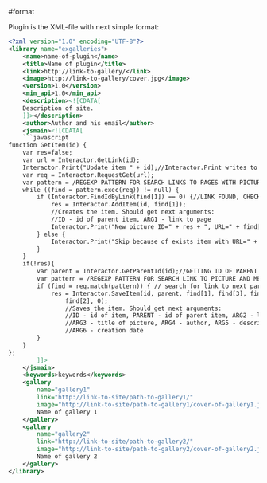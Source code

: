 #format

Plugin is the XML-file with next simple format:

```xml
<?xml version="1.0" encoding="UTF-8"?>
<library name="exgalleries">
    <name>name-of-plugin</name>
    <title>Name of plugin</title>
    <link>http://link-to-gallery/</link>
    <image>http://link-to-gallery/cover.jpg</image>
    <version>1.0</version>
    <min_api>1.0</min_api>
    <description><![CDATA[
	Description of site.
    ]]></description>
    <author>Author and his email</author>
    <jsmain><![CDATA[
    ```javascript
function GetItem(id) {
	var res=false;
	var url = Interactor.GetLink(id);
	Interactor.Print("Update item " + id);//Interactor.Print writes to console out.
	var req = Interactor.RequestGet(url);
	var pattern = /REGEXP PATTERN FOR SEARCH LINKS TO PAGES WITH PICTURES/gi;
	while ((find = pattern.exec(req)) != null) {
		if (Interactor.FindIdByLink(find[1]) == 0) {//LINK FOUND, CHECK IF IT ALREADY EXISTS
			res = Interactor.AddItem(id, find[1]);
			//Creates the item. Should get next arguments:
			//ID - id of parent item, ARG1 - link to page
			Interactor.Print("New picture ID=" + res + ", URL=" + find[1]);
		} else {
			Interactor.Print("Skip because of exists item with URL=" + find[1]);
		}
	}
	if(!res){
		var parent = Interactor.GetParentId(id);//GETTING ID OF PARENT ITEM
		var pattern = /REGEXP PATTERN FOR SEARCH LINK TO PICTURE AND METAINFO WITHIN PAGE/i;
		if (find = req.match(pattern)) { // search for link to next part of
			res = Interactor.SaveItem(id, parent, find[1], find[3], find[4],
				find[2], 0);
				//Saves the item. Should get next arguments:
				//ID - id of item, PARENT - id of parent item, ARG2 - link to picture,
				//ARG3 - title of picture, ARG4 - author, ARG5 - description,
				//ARG6 - creation date
		}
	}
};        
        ]]>
    </jsmain>
    <keywords>keywords</keywords>
    <gallery
        name="gallery1"
        link="http://link-to-site/path-to-gallery1/"
        image="http://link-to-site/path-to-gallery1/cover-of-gallery1.jpg">
		Name of gallery 1
    </gallery>
    <gallery
        name="gallery2"
        link="http://link-to-site/path-to-gallery2/"
        image="http://link-to-site/path-to-gallery2/cover-of-gallery2.jpg">
		Name of gallery 2
    </gallery>
</library>
